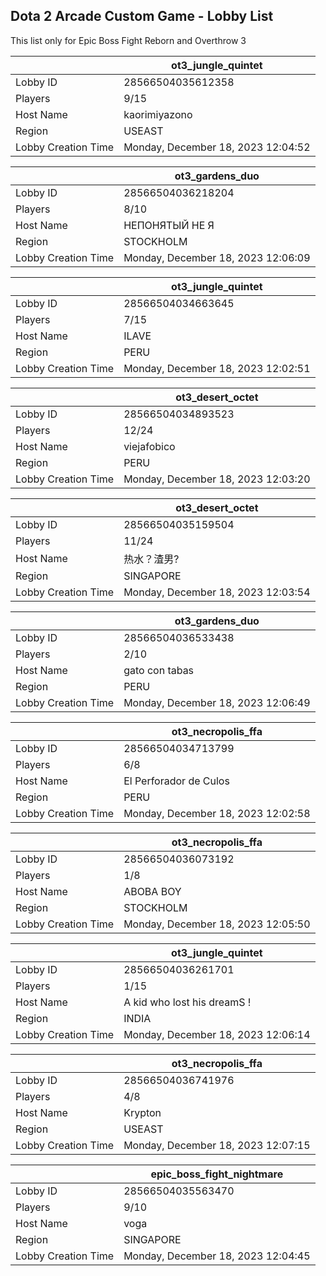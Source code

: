 ## Dota 2 Arcade Custom Game - Lobby List

This list only for Epic Boss Fight Reborn and Overthrow 3

|  | ot3_jungle_quintet |
| ------ | ------ |
| Lobby ID | 28566504035612358 |
| Players | 9/15 |
| Host Name | kaorimiyazono |
| Region | USEAST |
| Lobby Creation Time | Monday, December 18, 2023 12:04:52 |


|  | ot3_gardens_duo |
| ------ | ------ |
| Lobby ID | 28566504036218204 |
| Players | 8/10 |
| Host Name | НЕПОНЯТЫЙ НЕ Я |
| Region | STOCKHOLM |
| Lobby Creation Time | Monday, December 18, 2023 12:06:09 |


|  | ot3_jungle_quintet |
| ------ | ------ |
| Lobby ID | 28566504034663645 |
| Players | 7/15 |
| Host Name | ILAVE |
| Region | PERU |
| Lobby Creation Time | Monday, December 18, 2023 12:02:51 |


|  | ot3_desert_octet |
| ------ | ------ |
| Lobby ID | 28566504034893523 |
| Players | 12/24 |
| Host Name | viejafobico |
| Region | PERU |
| Lobby Creation Time | Monday, December 18, 2023 12:03:20 |


|  | ot3_desert_octet |
| ------ | ------ |
| Lobby ID | 28566504035159504 |
| Players | 11/24 |
| Host Name | 热水？渣男? |
| Region | SINGAPORE |
| Lobby Creation Time | Monday, December 18, 2023 12:03:54 |


|  | ot3_gardens_duo |
| ------ | ------ |
| Lobby ID | 28566504036533438 |
| Players | 2/10 |
| Host Name | gato con tabas |
| Region | PERU |
| Lobby Creation Time | Monday, December 18, 2023 12:06:49 |


|  | ot3_necropolis_ffa |
| ------ | ------ |
| Lobby ID | 28566504034713799 |
| Players | 6/8 |
| Host Name | El Perforador de Culos |
| Region | PERU |
| Lobby Creation Time | Monday, December 18, 2023 12:02:58 |


|  | ot3_necropolis_ffa |
| ------ | ------ |
| Lobby ID | 28566504036073192 |
| Players | 1/8 |
| Host Name | ABOBA BOY |
| Region | STOCKHOLM |
| Lobby Creation Time | Monday, December 18, 2023 12:05:50 |


|  | ot3_jungle_quintet |
| ------ | ------ |
| Lobby ID | 28566504036261701 |
| Players | 1/15 |
| Host Name | A kid who lost his dreamS ! |
| Region | INDIA |
| Lobby Creation Time | Monday, December 18, 2023 12:06:14 |


|  | ot3_necropolis_ffa |
| ------ | ------ |
| Lobby ID | 28566504036741976 |
| Players | 4/8 |
| Host Name | Krypton |
| Region | USEAST |
| Lobby Creation Time | Monday, December 18, 2023 12:07:15 |


|  | epic_boss_fight_nightmare |
| ------ | ------ |
| Lobby ID | 28566504035563470 |
| Players | 9/10 |
| Host Name | voga |
| Region | SINGAPORE |
| Lobby Creation Time | Monday, December 18, 2023 12:04:45 |


